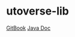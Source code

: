 # utoverse-lib

[GitBook](https://utoverse.gitbook.io/utoverse-lib/)
[Java Doc](https://utoverse.gitbook.io/utoverse-lib/)